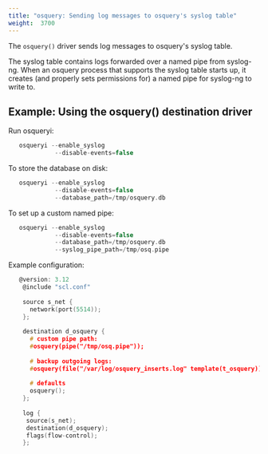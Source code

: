 ```yaml
---
title: "osquery: Sending log messages to osquery's syslog table"
weight:  3700
---
```

<!-- DISCLAIMER: This file is based on the syslog-ng Open Source Edition documentation https://github.com/balabit/syslog-ng-ose-guides/commit/2f4a52ee61d1ea9ad27cb4f3168b95408fddfdf2 and is used under the terms of The syslog-ng Open Source Edition Documentation License. The file has been modified by Axoflow. -->

The `osquery()` driver sends log messages to osquery's syslog table.

The syslog table contains logs forwarded over a named pipe from syslog-ng. When an osquery process that supports the syslog table starts up, it creates (and properly sets permissions for) a named pipe for syslog-ng to write to.


## Example: Using the osquery() destination driver

Run osqueryi:

```c
   osqueryi --enable_syslog
             --disable-events=false

```

To store the database on disk:

```c
   osqueryi --enable_syslog
             --disable-events=false
             --database_path=/tmp/osquery.db

```

To set up a custom named pipe:

```c
   osqueryi --enable_syslog
             --disable-events=false
             --database_path=/tmp/osquery.db
             --syslog_pipe_path=/tmp/osq.pipe

```

Example configuration:

```c
   @version: 3.12
    @include "scl.conf"
    
    source s_net {
      network(port(5514));
    };
    
    destination d_osquery {
      # custom pipe path:
      #osquery(pipe("/tmp/osq.pipe"));
    
      # backup outgoing logs:
      #osquery(file("/var/log/osquery_inserts.log" template(t_osquery)));
    
      # defaults
      osquery();
    };
    
    log {
     source(s_net);
     destination(d_osquery);
     flags(flow-control);
    };
```


